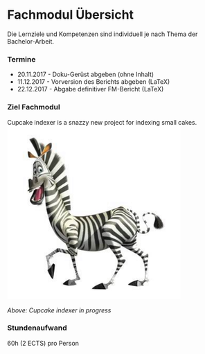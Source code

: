 # Fachmodul Übersicht
Die Lernziele und Kompetenzen sind individuell je nach Thema der Bachelor-Arbeit.

### Termine

* 20.11.2017  - Doku-Gerüst abgeben (ohne Inhalt)
* 11.12.2017  - Vorversion des Berichts abgeben (LaTeX)
* 22.12.2017  - Abgabe definitiver FM-Bericht (LaTeX)

### Ziel Fachmodul

Cupcake indexer is a snazzy new project for indexing small cakes.
![Screenshot](../img/screenshot.png)

*Above: Cupcake indexer in progress*



### Stundenaufwand
60h (2 ECTS) pro Person
